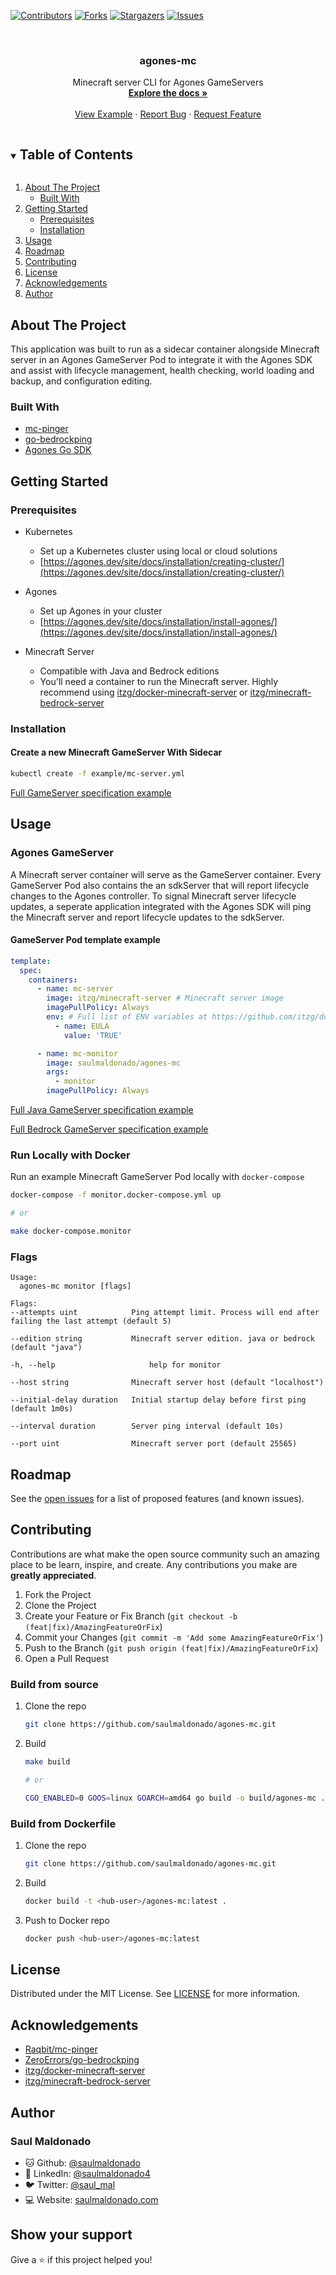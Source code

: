 [![Contributors][contributors-shield]][contributors-url]
[![Forks][forks-shield]][forks-url]
[![Stargazers][stars-shield]][stars-url]
[![Issues][issues-shield]][issues-url]

<!-- PROJECT LOGO -->
<br />
<p align="center">
  <h3 align="center">agones-mc</h3>

  <p align="center">
  Minecraft server CLI for Agones GameServers
    <br />
    <a href="https://github.com/saulmaldonado/agones-mc"><strong>Explore the docs »</strong></a>
    <br />
    <br />
    <a href="https://github.com/saulmaldonado/agones-mc/tree/main/example/mc-server.yml">View Example</a>
    ·
    <a href="https://github.com/saulmaldonado/agones-mc/issues">Report Bug</a>
    ·
    <a href="https://github.com/saulmaldonado/agones-mc/issues">Request Feature</a>
  </p>
</p>

<!-- TABLE OF CONTENTS -->
<details open="open">
  <summary><h2 style="display: inline-block">Table of Contents</h2></summary>
  <ol>
    <li>
      <a href="#about-the-project">About The Project</a>
      <ul>
        <li><a href="#built-with">Built With</a></li>
      </ul>
    </li>
    <li>
      <a href="#getting-started">Getting Started</a>
      <ul>
        <li><a href="#prerequisites">Prerequisites</a></li>
        <li><a href="#installation">Installation</a></li>
      </ul>
    </li>
    <li><a href="#usage">Usage</a></li>
    <li><a href="#roadmap">Roadmap</a></li>
    <li><a href="#contributing">Contributing</a></li>
    <li><a href="#license">License</a></li>
    <li><a href="#acknowledgements">Acknowledgements</a></li>
    <li><a href="#author">Author</a></li>
  </ol>
</details>

<!-- ABOUT THE PROJECT -->

## About The Project

This application was built to run as a sidecar container alongside Minecraft server in an Agones GameServer Pod to integrate it with the Agones SDK and assist with lifecycle management, health checking, world loading and backup, and configuration editing.

### Built With

- [mc-pinger](https://github.com/Raqbit/mc-pinger)
- [go-bedrockping](https://github.com/ZeroErrors/go-bedrockping)
- [Agones Go SDK](agones.dev/agones/sdks/go)

<!-- GETTING STARTED -->

## Getting Started

### Prerequisites

- Kubernetes

  - Set up a Kubernetes cluster using local or cloud solutions
  - [https://agones.dev/site/docs/installation/creating-cluster/](https://agones.dev/site/docs/installation/creating-cluster/)

- Agones

  - Set up Agones in your cluster
  - [https://agones.dev/site/docs/installation/install-agones/](https://agones.dev/site/docs/installation/install-agones/)

- Minecraft Server
  - Compatible with Java and Bedrock editions
  - You'll need a container to run the Minecraft server. Highly recommend using [itzg/docker-minecraft-server](https://github.com/itzg/docker-minecraft-server) or [itzg/minecraft-bedrock-server](https://github.com/itzg/docker-minecraft-bedrock-server)

### Installation

#### Create a new Minecraft GameServer With Sidecar

```sh
kubectl create -f example/mc-server.yml
```

[Full GameServer specification example](./example/mc-server.yml)

<!-- USAGE EXAMPLES -->

## Usage

### Agones GameServer

A Minecraft server container will serve as the GameServer container. Every GameServer Pod also contains the an sdkServer that will report lifecycle changes to the Agones controller. To signal Minecraft server lifecycle updates, a seperate application integrated with the Agones SDK will ping the Minecraft server and report lifecycle updates to the sdkServer.

#### GameServer Pod template example

```yml
template:
  spec:
    containers:
      - name: mc-server
        image: itzg/minecraft-server # Minecraft server image
        imagePullPolicy: Always
        env: # Full list of ENV variables at https://github.com/itzg/docker-minecraft-server
          - name: EULA
            value: 'TRUE'

      - name: mc-monitor
        image: saulmaldonado/agones-mc
        args:
          - monitor
        imagePullPolicy: Always
```

[Full Java GameServer specification example](./example/mc-server.yml)

[Full Bedrock GameServer specification example](./example/mc-bedrock-server.yml)

### Run Locally with Docker

Run an example Minecraft GameServer Pod locally with `docker-compose`

```sh
docker-compose -f monitor.docker-compose.yml up

# or

make docker-compose.monitor
```

### Flags

```
Usage:
  agones-mc monitor [flags]

Flags:
--attempts uint            Ping attempt limit. Process will end after failing the last attempt (default 5)

--edition string           Minecraft server edition. java or bedrock (default "java")

-h, --help                     help for monitor

--host string              Minecraft server host (default "localhost")

--initial-delay duration   Initial startup delay before first ping (default 1m0s)

--interval duration        Server ping interval (default 10s)

--port uint                Minecraft server port (default 25565)
```

<!-- ROADMAP -->

## Roadmap

See the [open issues](https://github.com/saulmaldonado/agones-mc/issues) for a list of proposed features (and known issues).

<!-- CONTRIBUTING -->

## Contributing

Contributions are what make the open source community such an amazing place to be learn, inspire, and create. Any contributions you make are **greatly appreciated**.

1. Fork the Project
2. Clone the Project
3. Create your Feature or Fix Branch (`git checkout -b (feat|fix)/AmazingFeatureOrFix`)
4. Commit your Changes (`git commit -m 'Add some AmazingFeatureOrFix'`)
5. Push to the Branch (`git push origin (feat|fix)/AmazingFeatureOrFix`)
6. Open a Pull Request

### Build from source

1. Clone the repo

   ```sh
   git clone https://github.com/saulmaldonado/agones-mc.git
   ```

2. Build

   ```sh
   make build

   # or

   CGO_ENABLED=0 GOOS=linux GOARCH=amd64 go build -o build/agones-mc .
   ```

### Build from Dockerfile

1. Clone the repo

   ```sh
   git clone https://github.com/saulmaldonado/agones-mc.git
   ```

2. Build

   ```sh
   docker build -t <hub-user>/agones-mc:latest .
   ```

3. Push to Docker repo

   ```sh
   docker push <hub-user>/agones-mc:latest
   ```

<!-- LICENSE -->

## License

Distributed under the MIT License. See [LICENSE](./LICENSE) for more information.

<!-- ACKNOWLEDGEMENTS -->

## Acknowledgements

- [Raqbit/mc-pinger](https://github.com/Raqbit/mc-pinger)
- [ZeroErrors/go-bedrockping](https://github.com/ZeroErrors/go-bedrockping)
- [itzg/docker-minecraft-server](https://github.com/itzg/docker-minecraft-server)
- [itzg/minecraft-bedrock-server](https://github.com/itzg/docker-minecraft-bedrock-server)

## Author

### Saul Maldonado

- 🐱 Github: [@saulmaldonado](https://github.com/saulmaldonado)
- 🤝 LinkedIn: [@saulmaldonado4](https://www.linkedin.com/in/saulmaldonado4/)
- 🐦 Twitter: [@saul_mal](https://twitter.com/saul_mal)
- 💻 Website: [saulmaldonado.com](https://saulmaldonado.com/)

## Show your support

Give a ⭐️ if this project helped you!

<!-- MARKDOWN LINKS & IMAGES -->
<!-- https://www.markdownguide.org/basic-syntax/#reference-style-links -->

[contributors-shield]: https://img.shields.io/github/contributors/saulmaldonado/agones-mc.svg?style=for-the-badge
[contributors-url]: https://github.com/saulmaldonado/agones-mc/graphs/contributors
[forks-shield]: https://img.shields.io/github/forks/saulmaldonado/agones-mc.svg?style=for-the-badge
[forks-url]: https://github.com/saulmaldonado/agones-mc/network/members
[stars-shield]: https://img.shields.io/github/stars/saulmaldonado/agones-mc.svg?style=for-the-badge
[stars-url]: https://github.com/saulmaldonado/agones-mc/stargazers
[issues-shield]: https://img.shields.io/github/issues/saulmaldonado/agones-mc.svg?style=for-the-badge
[issues-url]: https://github.com/saulmaldonado/agones-mc/issues
[license-shield]: https://img.shields.io/github/license/saulmaldonado/agones-mc.svg?style=for-the-badge
[license-url]: https://github.com/saulmaldonado/agones-mc/blob/master/LICENSE.txt

